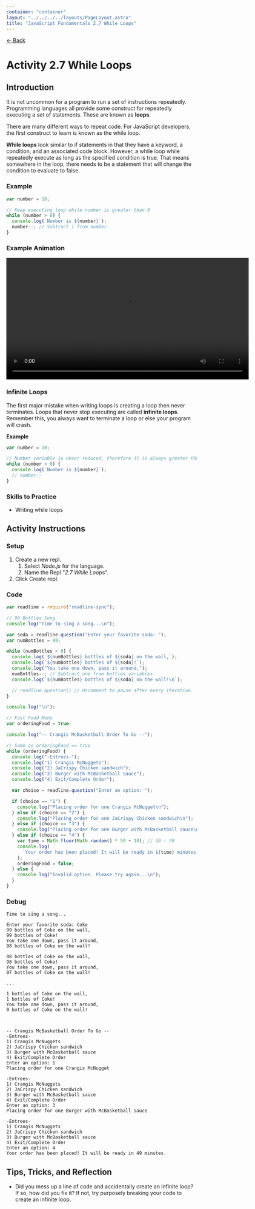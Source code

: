 ```yaml
---
container: "container"
layout: "../../../../layouts/PageLayout.astro"
title: "JavaScript Fundamentals 2.7 While Loops"
---
```


[← Back](/comp-sci/javascript/)

# Activity 2.7 While Loops

## Introduction

It is not uncommon for a program to run a set of instructions repeatedly. Programming languages all provide some construct for repeatedly executing a set of statements. These are known as **loops**.

There are many different ways to repeat code. For JavaScript developers, the first construct to learn is known as the while loop.

**While loops** look similar to if statements in that they have a keyword, a condition, and an associated code block. However, a while loop while repeatedly execute as long as the specified condition is true. That means somewhere in the loop, there needs to be a statement that will change the condition to evaluate to false.

### Example

```js
var number = 10;

// Keep executing loop while number is greater than 0
while (number > 0) {
  console.log(`Number is ${number}`);
  number--; // Subtract 1 from number
}
```

### Example Animation

<video src="/assets/video/javascript/while-loop-animation.mp4" width="640" controls></video>

### Infinite Loops

The first major mistake when writing loops is creating a loop then never terminates. Loops that never stop executing are called **infinite loops**. Remember this, you always want to terminate a loop or else your program will crash.

**Example**

```js
var number = 10;

// Number variable is never reduced, therefore it is always greater than 0
while (number > 0) {
  console.log(`Number is ${number}`);
  // number--
}
```

### Skills to Practice

- Writing while loops

## Activity Instructions

### Setup

1. Create a new repl.
   1. Select _Node.js_ for the language.
   2. Name the Repl "_2.7 While Loops_".
2. Click Create repl.

### Code

```javascript
var readline = require("readline-sync");

// 99 Bottles Song
console.log("Time to sing a song...\n");

var soda = readline.question("Enter your favorite soda: ");
var numBottles = 99;

while (numBottles > 0) {
  console.log(`${numBottles} bottles of ${soda} on the wall,`);
  console.log(`${numBottles} bottles of ${soda}!`);
  console.log("You take one down, pass it around,");
  numBottles--; // Subtract one from bottles variables
  console.log(`${numBottles} bottles of ${soda} on the wall!\n`);

  // readline.question() // Uncomment to pause after every iteration.
}

console.log("\n");

// Fast Food Menu
var orderingFood = true;

console.log("-- Crangis McBasketball Order To Go --");

// Same as orderingFood == true
while (orderingFood) {
  console.log("-Entrees-");
  console.log("1) Crangis McNuggets");
  console.log("2) JaCrispy Chicken sandwich");
  console.log("3) Burger with McBasketball sauce");
  console.log("4) Exit/Complete Order");

  var choice = readline.question("Enter an option: ");

  if (choice == "1") {
    console.log("Placing order for one Crangis McNugget\n");
  } else if (choice == "2") {
    console.log("Placing order for one JaCrispy Chicken sandwich\n");
  } else if (choice == "3") {
    console.log("Placing order for one Burger with McBasketball sauce\n");
  } else if (choice == "4") {
    var time = Math.floor(Math.random() * 50 + 10); // 10 - 59
    console.log(
      `Your order has been placed! It will be ready in ${time} minutes.`
    );
    orderingFood = false;
  } else {
    console.log("Invalid option. Please try again...\n");
  }
}
```

### Debug

```
Time to sing a song...

Enter your favorite soda: Coke
99 bottles of Coke on the wall,
99 bottles of Coke!
You take one down, pass it around,
98 bottles of Coke on the wall!

98 bottles of Coke on the wall,
98 bottles of Coke!
You take one down, pass it around,
97 bottles of Coke on the wall!

...

1 bottles of Coke on the wall,
1 bottles of Coke!
You take one down, pass it around,
0 bottles of Coke on the wall!



-- Crangis McBasketball Order To Go --
-Entrees-
1) Crangis McNuggets
2) JaCrispy Chicken sandwich
3) Burger with McBasketball sauce
4) Exit/Complete Order
Enter an option: 1
Placing order for one Crangis McNugget

-Entrees-
1) Crangis McNuggets
2) JaCrispy Chicken sandwich
3) Burger with McBasketball sauce
4) Exit/Complete Order
Enter an option: 3
Placing order for one Burger with McBasketball sauce

-Entrees-
1) Crangis McNuggets
2) JaCrispy Chicken sandwich
3) Burger with McBasketball sauce
4) Exit/Complete Order
Enter an option: 4
Your order has been placed! It will be ready in 49 minutes.
```

## Tips, Tricks, and Reflection

- Did you mess up a line of code and accidentally create an infinite loop? If so, how did you fix it? If not, try purposely breaking your code to create an infinite loop.
